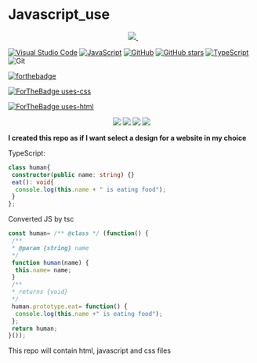 # Javascript_use

<p align="center">
 <a href="https://github-readme-stats-eight-theta.vercel.app/aMath.PI/top-langs/?username=BhJaipal&layout=compact&langs_count=16&theme=algolia">  
     <img src="https://github-readme-stats-eight-theta.vercel.app/aMath.PI/top-langs/?username=BhJaipal&layout=compact&langs_count=16&theme=algolia" style="margin-left:10px"/>  
 </a>  
</p> 
  

[![Visual Studio Code](https://img.shields.io/badge/V_S_Code-007ACC?logo=visual%20studio%20code&logoColor=3f3f8f)](https://code.visualstudio.com) 
[![JavaScript](https://img.shields.io/badge/JavaScript-F7DF1E?logo=javascript&logoColor=000)](https://www.javascript.com/) 
[![GitHub](https://badgen.net/badge/icon/github?icon=github&label&color=black)](https://github.com) 
[![GitHub stars](https://img.shields.io/github/stars/BhJaipal/Javascript_use.svg?style=social&label=Star&maxAge=2592000)](https://github.com/BhJaipal/Javascript_use)
[![TypeScript](https://img.shields.io/badge/TypeScript-FFFFFF?logo=typescript&logoColor=0000ff)](https://typescriptlang.org)
![Git](https://badgen.net/badge/icon/git?icon=git&label&color=black)

[![forthebadge](https://forthebadge.com/images/badges/made-with-javascript.svg)](https://www.javascript.com)

[![ForTheBadge uses-css](http://ForTheBadge.com/images/badges/uses-css.svg)](http://ForTheBadge.com)

[![ForTheBadge uses-html](http://ForTheBadge.com/images/badges/uses-html.svg)](http://ForTheBadge.com)

<p align="center">
  <img src="https://img.shields.io/github/last-commit/BhJaipal/Python-Module?color=aqua&logo=%20Github&logoColor=%20yellow&style=plastic"> 
  <img src="https://img.shields.io/github/contributors/BhJaipal/Python-Module?color=blue&logo=%20Github&logoColor=%20yellow&style=plastic"> 
  <img src="https://img.shields.io/badge/Made%20with-javascript-1f425f.svg">
  <img src="https://img.shields.io/badge/Visual_Studio_Code-007ACC?style=for-the-badge&logo=visual%20studio%20code&logoColor=3f3f8f&style=plastic" />
</p>

**I created this repo as if I want select a design for a website in my choice**

TypeScript: 
```ts
class human{
 constructor(public name: string) {}
 eat(): void{
  console.log(this.name + " is eating food");
 }
};
```
Converted JS by tsc 
```js
const human= /** @class */ (function() {
 /**
 * @param {string} name
 */
 function human(name) {
  this.name= name;
 }
 /** 
 * returns {void}
 */
 human.prototype.eat= function() {
  console.log(this.name +" is eating food");
 };
 return human;
}());
```

This repo will contain html, javascript and css files
